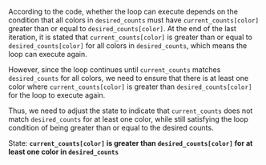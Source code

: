 According to the code, whether the loop can execute depends on the condition that all colors in `desired_counts` must have `current_counts[color]` greater than or equal to `desired_counts[color]`. At the end of the last iteration, it is stated that `current_counts[color]` is greater than or equal to `desired_counts[color]` for all colors in `desired_counts`, which means the loop can execute again.

However, since the loop continues until `current_counts` matches `desired_counts` for all colors, we need to ensure that there is at least one color where `current_counts[color]` is greater than `desired_counts[color]` for the loop to execute again. 

Thus, we need to adjust the state to indicate that `current_counts` does not match `desired_counts` for at least one color, while still satisfying the loop condition of being greater than or equal to the desired counts.

State: **`current_counts[color]` is greater than `desired_counts[color]` for at least one color in `desired_counts`**
